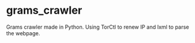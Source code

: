 # grams_crawler
Grams crawler made in Python.
Using TorCtl to renew IP and lxml to parse the webpage.
